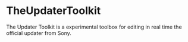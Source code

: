 # TheUpdaterToolkit
The Updater Toolkit is a experimental toolbox for editing in real time the official updater from Sony.
